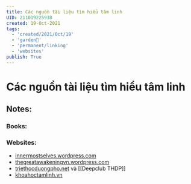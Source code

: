 ```yaml
---
title: Các nguồn tài liệu tìm hiểu tâm linh
UID: 211019225938
created: 19-Oct-2021
tags:
  - 'created/2021/Oct/19'
  - 'garden🏡'
  - 'permanent/linking'
  - 'websites'
publish: True
---
```

# Các nguồn tài liệu tìm hiểu tâm linh

## Notes:
### Books:

### Websites:
- [innermostselves.wordpress.com](https://innermostselves.wordpress.com/)
- [thegreatawakeningvn.wordpress.com](https://thegreatawakeningvn.wordpress.com/category/tam-linh/)
- [triethocduongpho.net](https://triethocduongpho.net/) và [[Deepclub THDP]]
- [khoahoctamlinh.vn](https://khoahoctamlinh.vn/)